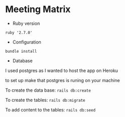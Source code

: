 # Meeting Matrix

* Ruby version

``` ruby '2.7.0' ```

* Configuration

``` bundle install ```

* Database 

 I used postgres as I wanted to host the app on Heroku

 to set up make that postgres is runing on your machine

To create the data base:
 ``` rails db:create ```

To create the tables:
``` rails db:migrate ```

To add content to the tables:
``` rails db:seed ```




